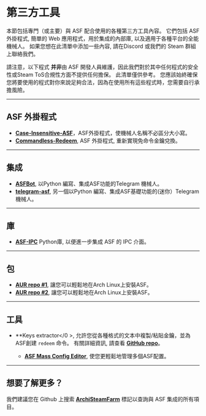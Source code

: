 # 第三方工具

本節包括專門（或主要）與 ASF 配合使用的各種第三方工具內容。 它們包括 ASF 外掛程式, 簡單的 Web 應用程式，用於集成的內部庫, 以及適用于各種平台的全能機械人。 如果您想在此清單中添加一些內容, 請在Discord 或我們的 Steam 群組上聯絡我們。

請注意，以下程式 **并非**由 ASF 開發人員維護，因此我們對於其中任何程式的安全性或Steam ToS合規性方面𣎴提供任何擔保。 此清單僅供參考。 您應該始終確保您將要使用的程式對你來說足夠合法，因為在使用所有這些程式時，您需要自行承擔風險。

* * *

## ASF 外掛程式

- **[Case-Insensitive-ASF](https://github.com/Ryzhehvost/Case-Insensitive-ASF)**，ASF外掛程式，使機械人名稱不必區分大小寫。
- **[Commandless-Redeem](https://github.com/Ryzhehvost/Commandless-Redeem)**, ASF 外掛程式, 重新實現免命令金鑰兌換。

* * *

## 集成

- **[ASFBot](https://github.com/dmcallejo/ASFBot)**, 以Python 編寫、集成ASF功能的Telegram 機械人。
- **[telegram-asf](https://github.com/deluxghost/telegram-asf)**, 另一個以Python 編寫、集成ASF基礎功能的(迷你）Telegram 機械人。

* * *

## 庫

- **[ASF-IPC](https://github.com/deluxghost/ASF_IPC)** Python庫, 以便進一步集成 ASF 的 IPC 介面。

* * *

## 包

- **[AUR repo #1](https://aur.archlinux.org/packages/asf)**, 讓您可以輕鬆地在Arch Linux上安裝ASF。
- **[AUR repo #2](https://aur.archlinux.org/packages/archisteamfarm-bin)**, 讓您可以輕鬆地在Arch Linux上安裝ASF。

* * *

## 工具

- **Keys extractor</0 >, 允許您從各種格式的文本中複製/粘貼金鑰，並為 ASF創建 `redeem` 命令。 有關詳細資訊, 請查看 **[GitHub repo](https://github.com/PixvIO/SKE)**。</li> 
    
    - **[ASF Mass Config Editor](https://github.com/genesix-eu/ASF_MCE)**, 使您更輕鬆地管理多個ASF配置。</ul> 
    
    * * *
    
    ## 想要了解更多？
    
    我們建議您在 Github 上搜索 **[ArchiSteamFarm](https://github.com/topics/archisteamfarm)** 標記以查詢與 ASF 集成的所有項目。
